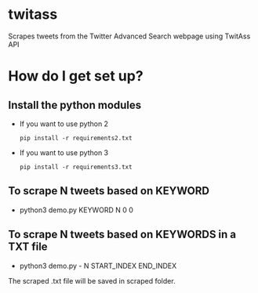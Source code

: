 # twitass
Scrapes tweets from the Twitter Advanced Search webpage using TwitAss API

# How do I get set up? #

## Install the python modules

  - If you want to use python 2

    ```  
    pip install -r requirements2.txt
    ```
  - If you want to use python 3

    ```
    pip install -r requirements3.txt
    ```

## To scrape N tweets based on KEYWORD

  - python3 demo.py KEYWORD N 0 0
  
## To scrape N tweets based on KEYWORDS in a TXT file

  - python3 demo.py - N START_INDEX END_INDEX
  
The scraped .txt file will be saved in scraped folder.
